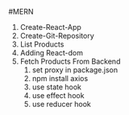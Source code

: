 #MERN

1. Create-React-App
2. Create-Git-Repository
3. List Products
4. Adding React-dom
5. Fetch Products From Backend
   1. set proxy in package.json
   2. npm install axios
   3. use state hook
   4. use effect hook
   5. use reducer hook

